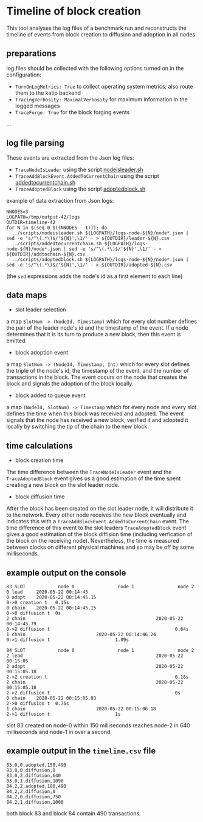# Timeline of block creation

This tool analyses the log files of a benchmark run and reconstructs
the timeline of events from block creation to diffusion and adoption
in all nodes.

## preparations

log files should be collected with the following options turned on in the configuration:

* `TurnOnLogMetrics: True` to collect operating system metrics; also route them to the katip backend
* `TracingVerbosity: MaximalVerbosity` for maximum information in the logged messages
* `TraceForge: True` for the block forging events

...

## log file parsing

These events are extracted from the Json log files:

* `TraceNodeIsLeader` using the script [nodeisleader.sh](../scripts/nodeisleader.sh)
* `TraceAddBlockEvent.AddedToCurrentChain` using the script [addedtocurrentchain.sh](../scripts/addedtocurrentchain.sh)
* `TraceAdoptedBlock` using the script [adoptedblock.sh](../scripts/adoptedblock.sh)

example of data extraction from Json logs: 
```
NNODES=3
LOGPATH=/tmp/output-42/logs
OUTDIR=timeline-42
for N in $(seq 0 $((NNODES - 1))); do
  ../scripts/nodeisleader.sh ${LOGPATH}/logs-node-${N}/node*.json | sed -e 's/^\(.*\)$/'${N}',\1/' - > ${OUTDIR}/leader-${N}.csv
  ../scripts/addedtocurrentchain.sh ${LOGPATH}/logs-node-${N}/node*.json | sed -e 's/^\(.*\)$/'${N}',\1/' - > ${OUTDIR}/addtochain-${N}.csv
  ../scripts/adoptedblock.sh ${LOGPATH}/logs-node-${N}/node*.json | sed -e 's/^\(.*\)$/'${N}',\1/' - > ${OUTDIR}/adopted-${N}.csv
```
(the `sed` expressions adds the node's id as a first element to each line)

## data maps

* slot leader selection

a map `SlotNum -> (NodeId, Timestamp)` which for every slot number defines the pair of the leader node's id and the timestamp of the event. If a node determines that it is its turn to produce a new block, then this event is emitted.

* block adoption event

a map `SlotNum -> (NodeId, Timestamp, Int)` which for every slot defines the triple of the node's id, the timestamp of the event, and the number of transactions in the block. The event occurs on the node that creates the block and signals the adoption of the block locally.

* block added to queue event

a map `(NodeId, SlotNum) -> Timestamp` which for every node and every slot defines the time when this block was received and adopted. The event signals that the node has received a new block, verified it and adopted it locally by switching the tip of the chain to the new block.

## time calculations

* block creation time

The time difference between the `TraceNodeIsLeader` event and the `TraceAdoptedBlock` event gives us a good estimation of the time spent creating a new block on the slot leader node.

* block diffusion time

After the block has been created on the slot leader node, it will distribute it to the network. Every other node receives the new block eventually and indicates this with a `TraceAddBlockEvent.AddedToCurrentChain` event. The time difference of this event to the slot leaders `TraceAdoptedBlock` event gives a good estimation of the block diffision time (including verfication of the block on the receiving node). Nevertheless, the time is measured between clocks on different physical machines and so may be off by some milliseconds.


## example output on the console

```
83 SLOT            node 0                node 1                node 2                
0 lead     2020-05-22 00:14:45
0 adopt    2020-05-22 00:14:45.15
0->0 creation t   0.15s
0 chain    2020-05-22 00:14:45.15
0->0 diffusion t  0s
2 chain                                                2020-05-22 00:14:45.79
0->2 diffusion t                                              0.64s
1 chain                          2020-05-22 00:14:46.24
0->1 diffusion t                        1.09s

84 SLOT            node 0                node 1                node 2                
2 lead                                                 2020-05-22 00:15:05
2 adopt                                                2020-05-22 00:15:05.18
2->2 creation t                                               0.18s
2 chain                                                2020-05-22 00:15:05.18
2->2 diffusion t                                              0s
0 chain    2020-05-22 00:15:05.93
2->0 diffusion t  0.75s
1 chain                          2020-05-22 00:15:06.18
2->1 diffusion t                        1s
```
slot 83 created on node-0 within 150 milliseconds reaches node-2 in 640 milliseconds and node-1 in over a second.

## example output in the `timeline.csv` file

```
83,0,0,adopted,150,490
83,0,0,diffusion,0
83,0,2,diffusion,640
83,0,1,diffusion,1090
84,2,2,adopted,180,490
84,2,2,diffusion,0
84,2,0,diffusion,750
84,2,1,diffusion,1000
```
both block 83 and block 84 contain 490 transactions.
